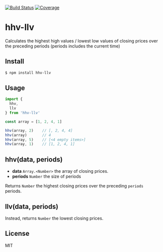 [![Build Status](https://travis-ci.org/kaelzhang/node-hhv-llv.svg?branch=master)](https://travis-ci.org/kaelzhang/node-hhv-llv)
[![Coverage](https://codecov.io/gh/kaelzhang/node-hhv-llv/branch/master/graph/badge.svg)](https://codecov.io/gh/kaelzhang/node-hhv-llv)
<!-- optional appveyor tst
[![Windows Build Status](https://ci.appveyor.com/api/projects/status/github/kaelzhang/node-hhv-llv?branch=master&svg=true)](https://ci.appveyor.com/project/kaelzhang/node-hhv-llv)
-->
<!-- optional npm version
[![NPM version](https://badge.fury.io/js/hhv-llv.svg)](http://badge.fury.io/js/hhv-llv)
-->
<!-- optional npm downloads
[![npm module downloads per month](http://img.shields.io/npm/dm/hhv-llv.svg)](https://www.npmjs.org/package/hhv-llv)
-->
<!-- optional dependency status
[![Dependency Status](https://david-dm.org/kaelzhang/node-hhv-llv.svg)](https://david-dm.org/kaelzhang/node-hhv-llv)
-->

# hhv-llv

Calculates the highest high values / lowest low values of closing prices over the preceding periods (periods includes the current time)

## Install

```sh
$ npm install hhv-llv
```

## Usage

```js
import {
  hhv,
  llv
} from 'hhv-llv'

const array = [1, 2, 4, 1]

hhv(array, 2)    // [, 2, 4, 4]
hhv(array)       // 4
hhv(array, 5)    // [<4 empty items>]
hhv(array, 1)    // [1, 2, 4, 1]
```

## hhv(data, periods)

- **data** `Array.<Number>` the array of closing prices.
- **periods** `Number` the size of periods

Returns `Number` the highest closing prices over the preceding `periods` periods.

## llv(data, periods)

Instead, returns `Number` the lowest closing prices.

## License

MIT
